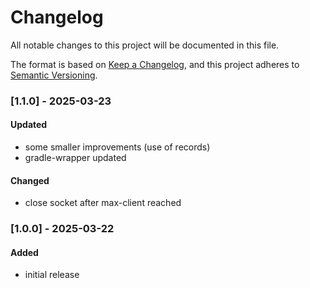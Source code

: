# Changelog
All notable changes to this project will be documented in this file.

The format is based on [Keep a Changelog](https://keepachangelog.com/en/1.0.0/),
and this project adheres to [Semantic Versioning](https://semver.org/spec/v2.0.0.html).

### [1.1.0] - 2025-03-23
#### Updated
- some smaller improvements (use of records)
- gradle-wrapper updated

#### Changed
- close socket after max-client reached

### [1.0.0] - 2025-03-22
#### Added 
- initial release
